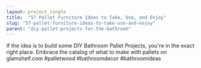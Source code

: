 ```yaml
---
layout: project_single
title:  "57 Pallet Furniture Ideas to Take, Use, and Enjoy"
slug: "57-pallet-furniture-ideas-to-take-use-and-enjoy"
parent: "diy-pallet-projects-for-the-bathroom"
---
```

If the idea is to build some DIY Bathroom Pallet Projects, you're in the exact right place. Embrace the catalog of what to make with pallets on glamshelf.com #palletwood #bathroomdecor #bathroomideas